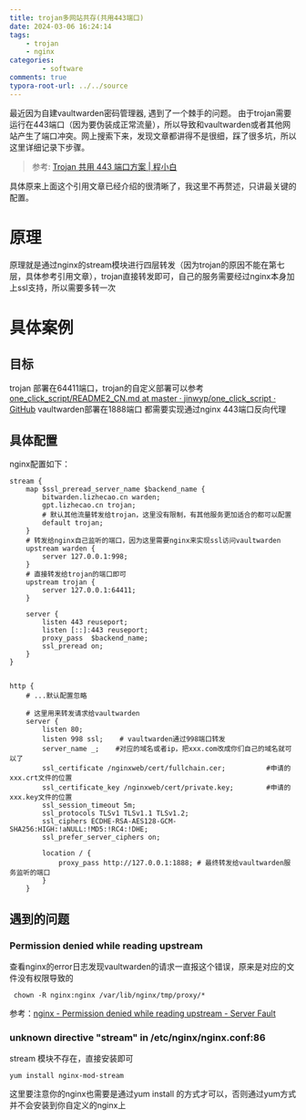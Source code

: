 ```yaml
---
title: trojan多网站共存(共用443端口)
date: 2024-03-06 16:24:14
tags: 
	- trojan
	- nginx
categories:
        - software
comments: true
typora-root-url: ../../source
---
```


最近因为自建vaultwarden密码管理器, 遇到了一个棘手的问题。 由于trojan需要运行在443端口（因为要伪装成正常流量），所以导致和vaultwarden或者其他网站产生了端口冲突。网上搜索下来，发现文章都讲得不是很细，踩了很多坑，所以这里详细记录下步骤。
> 参考: [Trojan 共用 443 端口方案 | 程小白](https://www.chengxiaobai.com/trouble-maker/trojan-shared-443-port-scheme.html)

具体原来上面这个引用文章已经介绍的很清晰了，我这里不再赘述，只讲最关键的配置。

# 原理
原理就是通过nginx的stream模块进行四层转发（因为trojan的原因不能在第七层，具体参考引用文章），trojan直接转发即可，自己的服务需要经过nginx本身加上ssl支持，所以需要多转一次


# 具体案例
## 目标
trojan 部署在64411端口，trojan的自定义部署可以参考[one_click_script/README2_CN.md at master · jinwyp/one_click_script · GitHub](https://github.com/jinwyp/one_click_script/blob/master/README2_CN.md)
vaultwarden部署在1888端口
都需要实现通过nginx 443端口反向代理

## 具体配置

nginx配置如下：
```
stream {
    map $ssl_preread_server_name $backend_name {
        bitwarden.lizhecao.cn warden;
        gpt.lizhecao.cn trojan;
        # 默认其他流量转发给trojan，这里没有限制，有其他服务更加适合的都可以配置
        default trojan;
    }
	# 转发给nginx自己监听的端口，因为这里需要nginx来实现ssl访问vaultwarden
    upstream warden {
        server 127.0.0.1:998;
    }
	# 直接转发给trojan的端口即可
    upstream trojan {
        server 127.0.0.1:64411;
    }

    server {
        listen 443 reuseport;
        listen [::]:443 reuseport;
        proxy_pass  $backend_name;
        ssl_preread on;
    }
}


http {
	# ...默认配置忽略

	# 这里用来转发请求给vaultwarden
    server {
        listen 80;
        listen 998 ssl;    # vaultwarden通过998端口转发
        server_name _;    #对应的域名或者ip，把xxx.com改成你们自己的域名就可以了
        ssl_certificate /nginxweb/cert/fullchain.cer;          #申请的xxx.crt文件的位置
        ssl_certificate_key /nginxweb/cert/private.key;        #申请的xxx.key文件的位置
        ssl_session_timeout 5m;
        ssl_protocols TLSv1 TLSv1.1 TLSv1.2;
        ssl_ciphers ECDHE-RSA-AES128-GCM-SHA256:HIGH:!aNULL:!MD5:!RC4:!DHE;
        ssl_prefer_server_ciphers on;

        location / {
            proxy_pass http://127.0.0.1:1888; # 最终转发给vaultwarden服务监听的端口
        }
    }
```
## 遇到的问题
### Permission denied while reading upstream

查看nginx的error日志发现vaultwarden的请求一直报这个错误，原来是对应的文件没有权限导致的
```
 chown -R nginx:nginx /var/lib/nginx/tmp/proxy/*
```
参考：[nginx - Permission denied while reading upstream - Server Fault](https://serverfault.com/questions/235154/permission-denied-while-reading-upstream)

### unknown directive "stream" in /etc/nginx/nginx.conf:86
stream 模块不存在，直接安装即可
```
yum install nginx-mod-stream

```
这里要注意你的nginx也需要是通过yum install 的方式才可以，否则通过yum方式并不会安装到你自定义的nginx上

